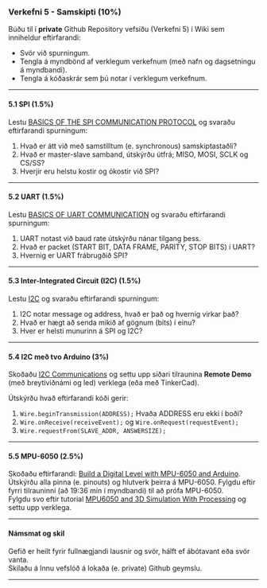 ### Verkefni 5 - Samskipti (10%)


Búðu til í **private** Github Repository vefsíðu (Verkefni 5) í Wiki sem inniheldur eftirfarandi:

- Svör við spurningum.
- Tengla á myndbönd af verklegum verkefnum (með nafn og dagsetningu á myndbandi).
- Tengla á kóðaskrár sem þú notar í verklegum verkefnum.

---

#### 5.1 SPI (1.5%)
Lestu [BASICS OF THE SPI COMMUNICATION PROTOCOL](https://www.circuitbasics.com/basics-of-the-spi-communication-protocol) og svaraðu eftirfarandi spurningum:
   
   1. Hvað er átt við með samstilltum (e. synchronous) samskiptastaðli?
   1. Hvað er master-slave samband, útskýrðu útfrá; MISO, MOSI, SCLK og CS/SS? 
   1. Hverjir eru helstu kostir og ókostir við SPI?
   
---

#### 5.2 UART (1.5%)
Lestu [BASICS OF UART COMMUNICATION](https://www.circuitbasics.com/basics-uart-communication/) og svaraðu eftirfarandi spurningum:
 
   1. UART notast við baud rate útskýrðu nánar tilgang þess.
   1. Hvað er packet (START BIT, DATA FRAME, PARITY, STOP BITS) í UART?
   1. Hvernig er UART frábrugðið SPI? 
 
---

#### 5.3 Inter-Integrated Circuit (I2C) (1.5%)
Lestu [I2C](https://www.circuitbasics.com/basics-of-the-i2c-communication-protocol/) og svaraðu eftirfarandi spurningum:

   1. I2C notar message og address, hvað er það og hvernig virkar það?
   1. Hvað er hægt að senda mikið af gögnum (bits) í einu?
   1. Hver er helsti munurinn á SPI og I2C? 

---

#### 5.4 I2C með tvo Arduino (3%)
Skoðaðu [I2C Communications](https://dronebotworkshop.com/i2c-arduino-arduino/) og settu upp síðari tilraunina **Remote Demo** (með breytiviðnámi og led) verklega (eða með TinkerCad).

Útskýrðu hvað eftirfarandi kóði gerir:

   1. `Wire.beginTransmission(ADDRESS);` Hvaða ADDRESS eru ekki í boði?
   1. `Wire.onReceive(receiveEvent);` og `Wire.onRequest(requestEvent);` 
   1. `Wire.requestFrom(SLAVE_ADDR, ANSWERSIZE);`

---

#### 5.5 MPU-6050 (2.5%)
Skoðaðu eftirfarandi: [Build a Digital Level with MPU-6050 and Arduino](https://dronebotworkshop.com/mpu-6050-level/). <br>
Útskýrðu alla pinna (e. pinouts) og hlutverk þeirra á MPU-6050. Fylgdu eftir fyrri tilrauninni (að 19:36 mín í myndbandi) til að prófa MPU-6050. 
<br>
Fylgdu svo eftir tutorial [MPU6050 and 3D Simulation With Processing](https://www.instructables.com/id/Arduino-MPU6050-GY521-6-Axis-Accelerometer-Gyro-3D/) og settu upp verklega.

<!--

Toxiclib: https://www.instructables.com/Arduino-Processing-SIX-AXIS-GYRO-ACCELEROMETER/
MAC OS (eftir að testa): https://medium.com/@aruny/getting-started-with-mpu6050-6-axis-accelerometer-and-gryo-with-arduino-on-mac-os-53332a38ebf9

-->

---

#### Námsmat og skil
Gefið er heilt fyrir fullnægjandi lausnir og svör, hálft ef ábótavant eða svör vanta. <br>
Skilaðu á Innu vefslóð á lokaða (e. private) Github geymslu.

---

<!--

#### 5.1 UART
Kynntu þér UART [BASICS OF UART COMMUNICATION](https://www.circuitbasics.com/basics-uart-communication/) og [UART](https://www.allaboutcircuits.com/technical-articles/back-to-basics-the-universal-asynchronous-receiver-transmitter-uart/). Fylgdu eftirfarandi tutorial: [HOW TO SET UP UART COMMUNICATION ON THE ARDUINO](https://www.circuitbasics.com/how-to-set-up-uart-communication-for-arduino/) og settu upp á Breadboard.
   

#### 5.2 Serial Peripheral Interface (SPI)
1. Fylgdu eftirfarandi tutorial: [Communication between two Arduino Boards](https://circuitdigest.com/microcontroller-projects/arduino-spi-communication-tutorial) og settu upp á Breadboard. Sjá einnig [How do you use SPI on an Arduino?](https://arduino.stackexchange.com/questions/16348/how-do-you-use-spi-on-an-arduino)


**SPI:**

- [BASICS OF THE SPI COMMUNICATION PROTOCOL](https://www.circuitbasics.com/basics-of-the-spi-communication-protocol)
- [SPI](https://www.allaboutcircuits.com/technical-articles/spi-serial-peripheral-interface/)
- [Arduino og SPI](https://learn.sparkfun.com/tutorials/serial-peripheral-interface-spi/all) 
- [SPI safnið fyrir Arduino](https://www.arduino.cc/en/reference/SPI)

-->
